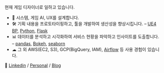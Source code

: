 현재 게임 디자이너로 일하고 있습니다.

- 🎯 시스템, 게임 AI, UX를 설계합니다.
- 🛠 기획 내용을 프로토타이핑하고, 툴을 개발하여 생산성을 향상시킵니다. – [UE4 BP](https://docs.unrealengine.com/en-US/ProgrammingAndScripting/Blueprints/), [Python](https://www.python.org/), [Flask](https://flask.palletsprojects.com/)
- 📊 데이터를 분석하고 시각화하여 서비스 현황을 파악하고 인사이트를 도출합니다. – [pandas](https://pandas.pydata.org/), [Bokeh](https://docs.bokeh.org/), [seaborn](https://seaborn.pydata.org/)
- ☁︎ 그 외 AWS(EC2, S3), GCP(BigQuery, IAM), [Airflow](https://airflow.apache.org/) 등 사용 경험이 있습니다.

📌 [Linkedin](https://www.linkedin.com/in/lee-kwangyoung/) / [Personal](https://www.ipari.dev/) / [Blog](https://blog.ipari.dev)

